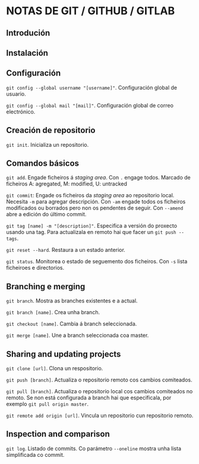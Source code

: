 ﻿# NOTAS DE GIT / GITHUB / GITLAB

## Introdución

## Instalación

## Configuración

`git config --global username "[username]"`. Configuración global de usuario.

`git config --global mail "[mail]"`. Configuración global de correo electrónico.

## Creación de repositorio

`git init`. Inicializa un repositorio.

## Comandos básicos

`git add`. Engade ficheiros á _staging area_. Con `.` engage todos. Marcado de ficheiros A: agregated, M: modified, U: untracked

`git commit`: Engade os ficheiros da _staging area_ ao repositorio local. Necesita `-m` para agregar descripción. Con `-am` engade todos os ficheiros modificados ou borrados pero non os pendentes de seguir. Con `--amend` abre a edición do último commit.

`git tag [name] -m "[description]"`. Especifica a versión do proxecto usando una tag. Para actualizala en remoto hai que facer un `git push --tags`.

`git reset --hard`. Restaura a un estado anterior.

`git status`. Monitorea o estado de seguemento dos ficheiros. Con `-s` lista ficheiroes e directorios.

## Branching e merging

`git branch`. Mostra as branches existentes e a actual.

`git branch [name]`. Crea unha branch.

`git checkout [name]`. Cambia á branch seleccionada.

`git merge [name]`. Une a branch seleccionada coa master.

## Sharing and updating projects

`git clone [url]`. Clona un respositorio.

`git push [branch]`. Actualiza o repositorio remoto cos cambios comiteados.

`git pull [branch]`. Actualiza o repositorio local cos cambios comiteados no remoto. Se non está configurada a branch hai que especificala, por exemplo `git pull origin master`.

`git remote add origin [url]`. Vincula un repositorio cun repositorio remoto.

## Inspection and comparison

`git log`. Listado de commits. Co parámetro `--oneline` mostra unha lista simplificada co commit.
